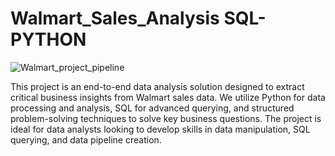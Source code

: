 # Walmart_Sales_Analysis SQL-PYTHON

![Walmart_project_pipeline](https://github.com/user-attachments/assets/30e534be-4ab7-43be-ad76-dc2bcab14313)

This project is an end-to-end data analysis solution designed to extract critical business insights from Walmart sales data. We utilize Python for data processing and analysis, SQL for advanced querying, and structured problem-solving techniques to solve key business questions. The project is ideal for data analysts looking to develop skills in data manipulation, SQL querying, and data pipeline creation.

